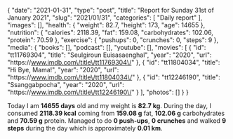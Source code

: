 {
    "date": "2021-01-31",
    "type": "post",
    "title": "Report for Sunday 31st of January 2021",
    "slug": "2021\/01\/31",
    "categories": [
        "Daily report"
    ],
    "images": [],
    "health": {
        "weight": 82.7,
        "height": 173,
        "age": 14655
    },
    "nutrition": {
        "calories": 2118.39,
        "fat": 159.08,
        "carbohydrates": 102.06,
        "protein": 70.59
    },
    "exercise": {
        "pushups": 0,
        "crunches": 0,
        "steps": 9
    },
    "media": {
        "books": [],
        "podcast": [],
        "youtube": [],
        "movies": [
            {
                "id": "tt11769304",
                "title": "Seulgiroun Euisasaenghal",
                "year": "2020",
                "url": "https:\/\/www.imdb.com\/title\/tt11769304\/"
            },
            {
                "id": "tt11804034",
                "title": "Hi Bye, Mama!",
                "year": "2020",
                "url": "https:\/\/www.imdb.com\/title\/tt11804034\/"
            },
            {
                "id": "tt12246190",
                "title": "Ssanggabpocha",
                "year": "2020",
                "url": "https:\/\/www.imdb.com\/title\/tt12246190\/"
            }
        ],
        "photos": []
    }
}

Today I am <strong>14655 days</strong> old and my weight is <strong>82.7 kg</strong>. During the day, I consumed <strong>2118.39 kcal</strong> coming from <strong>159.08 g</strong> fat, <strong>102.06 g</strong> carbohydrates and <strong>70.59 g</strong> protein. Managed to do <strong>0 push-ups</strong>, <strong>0 crunches</strong> and walked <strong>9 steps</strong> during the day which is approximately <strong>0.01 km</strong>.
